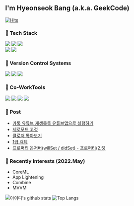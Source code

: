 ## I'm Hyeonseok Bang (a.k.a. GeekCode)

[![Hits](https://hits.seeyoufarm.com/api/count/incr/badge.svg?url=https%3A%2F%2Fgithub.com%2FisGeekCode&count_bg=%23DE7E7E&title_bg=%23555555&icon=&icon_color=%23E7E7E7&title=hits&edge_flat=false)](https://hits.seeyoufarm.com)

### 📌 Tech Stack
<p>
    <img src="https://img.shields.io/badge/Swift-white?style=flat-squaree&logo=Swift&logoColor=FC6D26"/>
    <img src="https://img.shields.io/badge/Objc-white?style=flat-squaree&logo=Swift&logoColor=FC6D26"/>
    <img src="https://img.shields.io/badge/Python-white?flat-squaree&logo=Python&logoColor=3766AB"/>
<br>
    <img src="https://img.shields.io/badge/Lottie-1AB394?style=flat-squaree&logo=Swift&logoColor=black"/>
    <img src="https://img.shields.io/badge/Snapkit-005386?style=flat-squaree&logo=Swift&logoColor=black"/>
</p>

### 📌 Version Control Systems
<p>
  <img src="https://img.shields.io/badge/GitHub-181717?flat-squaree&logo=Github&logoColor=white"/>
  <img src="https://img.shields.io/badge/GitLab-FC6D26?style=flat-squaree&logo=Gitlab&logoColor=white"/>
  <img src="https://img.shields.io/badge/SourceTree-0052CC?style=flat-squaree&logo=Sourcetree&logoColor=whit"/>
</p>

### 📌 Co-WorkTools
<p>
  <img src="https://img.shields.io/badge/RedMine-B32024?style=flat-squaree&logo=Redmine&logoColor=white"/>
  <img src="https://img.shields.io/badge/JiraSoftware-0052CC?style=flat-squaree&logo=JiraSoftware&logoColor=white"/>
  <img src="https://img.shields.io/badge/Figma-F24E1E?style=flat-squaree&logo=Figma&logoColor=white"/>
  <img src="https://img.shields.io/badge/Zeplin-F2B437?style=flat-squaree"/>
</p>

### 📌 Post
<!-- BLOG-POST-LIST:START -->
- [카톡 유튜브 재생목록  유튜브앱으로 실행하기](https://h1guitar.tistory.com/295)
- [세로모드 고정](https://h1guitar.tistory.com/294)
- [클로저 톺아보기](https://h1guitar.tistory.com/293)
- [1급 객체](https://h1guitar.tistory.com/292)
- [프로퍼티 옵저버&lpar;willSet / didSet&rpar; - 프로퍼티&lpar;2.5&rpar;](https://h1guitar.tistory.com/291)
<!-- BLOG-POST-LIST:END -->


### 📌 Recently interests (2022.May)

- CoreML
- App Lightening
- Combine
- MVVM

![아이디's github stats](https://github-readme-stats.vercel.app/api?username=isgeekcode&show_icons=true)
![Top Langs](https://github-readme-stats.vercel.app/api/top-langs/?username=isgeekcode&layout=compact&theme=compact)
